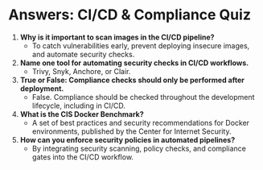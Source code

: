 # Answers: CI/CD & Compliance Quiz

1. **Why is it important to scan images in the CI/CD pipeline?**
   - To catch vulnerabilities early, prevent deploying insecure images, and automate security checks.
2. **Name one tool for automating security checks in CI/CD workflows.**
   - Trivy, Snyk, Anchore, or Clair.
3. **True or False: Compliance checks should only be performed after deployment.**
   - False. Compliance should be checked throughout the development lifecycle, including in CI/CD.
4. **What is the CIS Docker Benchmark?**
   - A set of best practices and security recommendations for Docker environments, published by the Center for Internet Security.
5. **How can you enforce security policies in automated pipelines?**
   - By integrating security scanning, policy checks, and compliance gates into the CI/CD workflow.
